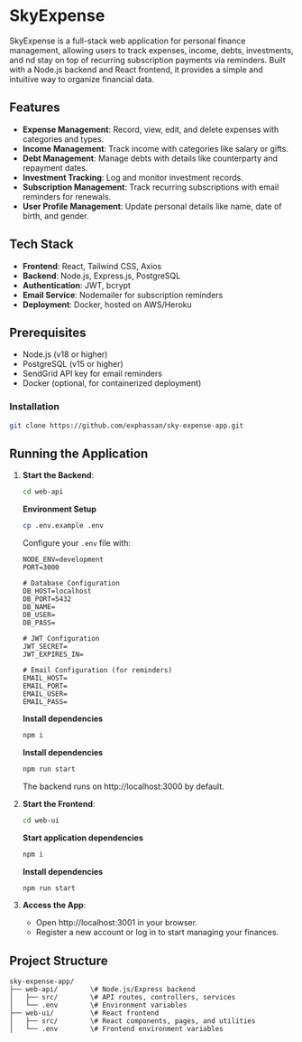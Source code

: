 # **SkyExpense**

SkyExpense is a full-stack web application for personal finance management, allowing users to track expenses, income, debts, investments, and nd stay on top of recurring subscription payments via reminders. Built with a Node.js backend and React frontend, it provides a simple and intuitive way to organize financial data.

## **Features**

* **Expense Management**: Record, view, edit, and delete expenses with categories and types.
* **Income Management**: Track income with categories like salary or gifts.
* **Debt Management**: Manage debts with details like counterparty and repayment dates.
* **Investment Tracking**: Log and monitor investment records.
* **Subscription Management**: Track recurring subscriptions with email reminders for renewals.
* **User Profile Management**: Update personal details like name, date of birth, and gender.

## **Tech Stack**

* **Frontend**: React, Tailwind CSS, Axios
* **Backend**: Node.js, Express.js, PostgreSQL
* **Authentication**: JWT, bcrypt
* **Email Service**: Nodemailer for subscription reminders
* **Deployment**: Docker, hosted on AWS/Heroku

## **Prerequisites**

* Node.js (v18 or higher)
* PostgreSQL (v15 or higher)
* SendGrid API key for email reminders
* Docker (optional, for containerized deployment)

### Installation

   ```bash
   git clone https://github.com/exphassan/sky-expense-app.git
   ```

## **Running the Application**

1. **Start the Backend**:
   ```bash
   cd web-api
   ```
   **Environment Setup**
   ```bash
   cp .env.example .env
   ```

   Configure your `.env` file with:
   ```env
   NODE_ENV=development
   PORT=3000
   
   # Database Configuration
   DB_HOST=localhost
   DB_PORT=5432
   DB_NAME=
   DB_USER=
   DB_PASS=
   
   # JWT Configuration
   JWT_SECRET=
   JWT_EXPIRES_IN=
   
   # Email Configuration (for reminders)
   EMAIL_HOST=
   EMAIL_PORT=
   EMAIL_USER=
   EMAIL_PASS=
   ```
   **Install dependencies**
   ```bash
   npm i
   ```
   **Install dependencies**
   ```bash
   npm run start
   ```
   The backend runs on http://localhost:3000 by default.

2. **Start the Frontend**:
   ```bash
   cd web-ui
   ```
   **Start application dependencies**
   ```bash
   npm i
   ```
   **Install dependencies**
   ```bash
   npm run start
   ```
3. **Access the App**:
   * Open http://localhost:3001 in your browser.
   * Register a new account or log in to start managing your finances.


## **Project Structure**

```
sky-expense-app/  
├── web-api/        \# Node.js/Express backend  
│   ├── src/        \# API routes, controllers, services  
│   └── .env        \# Environment variables  
├── web-ui/         \# React frontend  
│   ├── src/        \# React components, pages, and utilities  
│   └── .env        \# Frontend environment variables
```